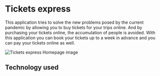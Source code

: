 # Tickets express
This application tries to solve the new problems posed by the current pandemic by allowing you to buy tickets for your trips online. And by purchasing your tickets online, the accumulation of people is avoided. With this application you can book your tickets up to a week in advance and you can pay your tickets online as well.

![Tickets express Homepage image](https://darlinf.github.io/asset/images/express_ticket.png)


## Technology used
  